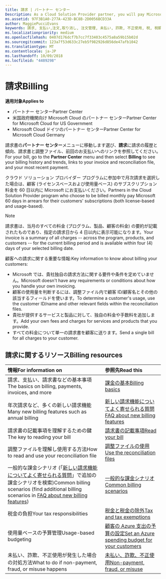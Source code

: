 ```yaml
---
title: 請求 | パートナー センター
Description: As a Cloud Solution Provider partner, you will pay Microsoft 60 days in arrears for the license-based and usage-based subscriptions of your customers.
ms.assetid: 97F3B1A0-277A-423D-BC8B-2D0056BCD33A
author: MaggiePucciEvans
keywords: 請求, 支払い,注文,取り消し, 注文管理, 未払い, 詐欺, 不正使用, 税, 税額控除, 調整ファイル, 調整用のファイル
ms.localizationpriority: medium
ms.openlocfilehash: 0407d176dcf7b7cc7f33403c4575a8a59b15b02d
ms.sourcegitcommit: 123a7f53d633c27eb5f982926d856de47afb1042
ms.translationtype: MT
ms.contentlocale: ja-JP
ms.lasthandoff: 10/09/2018
ms.locfileid: "4489298"
---
```

# <a name="billing"></a><span data-ttu-id="94b27-103">請求</span><span class="sxs-lookup"><span data-stu-id="94b27-103">Billing</span></span>

**<span data-ttu-id="94b27-104">適用対象</span><span class="sxs-lookup"><span data-stu-id="94b27-104">Applies to</span></span>**

-  <span data-ttu-id="94b27-105">パートナー センター</span><span class="sxs-lookup"><span data-stu-id="94b27-105">Partner Center</span></span>
-  <span data-ttu-id="94b27-106">米国政府機関向け Microsoft Cloud のパートナー センター</span><span class="sxs-lookup"><span data-stu-id="94b27-106">Partner Center for Microsoft Cloud for US Government</span></span>
-  <span data-ttu-id="94b27-107">Microsoft Cloud ドイツのパートナー センター</span><span class="sxs-lookup"><span data-stu-id="94b27-107">Partner Center for Microsoft Cloud Germany</span></span>

<span data-ttu-id="94b27-108">請求書の**パートナー センター**メニューに移動します選び、**請求**に請求の履歴と傾向、請求書と調整ファイル、前回のお支払いへのリンクを参照してください。</span><span class="sxs-lookup"><span data-stu-id="94b27-108">For your bill, go to the **Partner Center** menu and then select **Billing** to see your billing history and trends, links to your invoice and reconciliation file, and your most recent payment.</span></span>

<span data-ttu-id="94b27-109">クラウド ソリューション プロバイダー プログラムに参加中で月次請求を選択した場合は、顧客 (ライセンスベースおよび使用量ベース) のサブスクリプション料金を 60 日以内に Microsoft にお支払いください。</span><span class="sxs-lookup"><span data-stu-id="94b27-109">Partners in the Cloud Solution Provider program who choose to be billed monthly pay Microsoft 60 days in arrears for their customers' subscriptions (both license-based and usage-based).</span></span>

> [!NOTE]  
> <span data-ttu-id="94b27-110">請求書は、当月のすべての料金 (プログラム、製品、顧客の料金) の要約が記載されたものであり、指定の請求日から 4 日以内に表示可能になります。</span><span class="sxs-lookup"><span data-stu-id="94b27-110">Your invoice is a summary of all charges -- across the program, products, and customers -- for the current billing period and is available within four (4) days of your selected billing date.</span></span>

<span data-ttu-id="94b27-111">顧客への請求に関する重要な情報:</span><span class="sxs-lookup"><span data-stu-id="94b27-111">Key information to know about billing your customers:</span></span>

-   <span data-ttu-id="94b27-112">Microsoft では、貴社独自の請求方法に関する要件や条件を定めていません。</span><span class="sxs-lookup"><span data-stu-id="94b27-112">Microsoft doesn't have any requirements or conditions about how you handle your own invoicing.</span></span>
-   <span data-ttu-id="94b27-113">顧客の使用量を判断するには、調整ファイル内で顧客 ID/顧客名とその他の該当するフィールドを使います。</span><span class="sxs-lookup"><span data-stu-id="94b27-113">To determine a customer's usage, use the customer ID/name and other relevant fields within the reconciliation files.</span></span>
-   <span data-ttu-id="94b27-114">貴社が提供するサービスと製品に対して、独自の料金や手数料を追加します。</span><span class="sxs-lookup"><span data-stu-id="94b27-114">Add your own fees and charges for services and products that you provide.</span></span>
-   <span data-ttu-id="94b27-115">すべての料金について単一の請求書を顧客に送ります。</span><span class="sxs-lookup"><span data-stu-id="94b27-115">Send a single bill for all charges to your customer.</span></span>

## <a name="billing-resources"></a><span data-ttu-id="94b27-116">請求に関するリソース</span><span class="sxs-lookup"><span data-stu-id="94b27-116">Billing resources</span></span>
|**<span data-ttu-id="94b27-117">情報</span><span class="sxs-lookup"><span data-stu-id="94b27-117">For information on</span></span>**   |**<span data-ttu-id="94b27-118">参照先</span><span class="sxs-lookup"><span data-stu-id="94b27-118">Read this</span></span>**    |
|:-----------------------------|:-----------------|
|<span data-ttu-id="94b27-119">請求、支払い、請求書などの基本事項</span><span class="sxs-lookup"><span data-stu-id="94b27-119">The basics on billing, payments, invoices, and  more</span></span>   |[<span data-ttu-id="94b27-120">課金の基本</span><span class="sxs-lookup"><span data-stu-id="94b27-120">Billing basics</span></span>](billing-basics.md)
|<span data-ttu-id="94b27-121">年次請求など、多くの新しい請求機能</span><span class="sxs-lookup"><span data-stu-id="94b27-121">Many new billing features such as annual billing</span></span>   |[<span data-ttu-id="94b27-122">新しい請求機能についてよく寄せられる質問</span><span class="sxs-lookup"><span data-stu-id="94b27-122">FAQ about new billing features</span></span>](faq-about-new-billing-features.md)|
|<span data-ttu-id="94b27-123">請求書の記載事項を理解するための鍵</span><span class="sxs-lookup"><span data-stu-id="94b27-123">The key to reading your bill</span></span>   |[<span data-ttu-id="94b27-124">請求書の記載事項</span><span class="sxs-lookup"><span data-stu-id="94b27-124">Read your bill</span></span>](read-your-bill.md)   |
|<span data-ttu-id="94b27-125">調整ファイルを理解し使用する方法</span><span class="sxs-lookup"><span data-stu-id="94b27-125">How to read and use your reconciliation file</span></span>   |[<span data-ttu-id="94b27-126">調整ファイルの使用</span><span class="sxs-lookup"><span data-stu-id="94b27-126">Use the reconciliation files</span></span>](use-the-reconciliation-files.md)|
|<span data-ttu-id="94b27-127">一般的な課金シナリオ (「[新しい請求機能についてよく寄せられる質問](faq-about-new-billing-features.md)」で追加の課金シナリオを検索)</span><span class="sxs-lookup"><span data-stu-id="94b27-127">Common billing scenarios (find additional billing scenarios in [FAQ about new billing features](faq-about-new-billing-features.md))</span></span>|[<span data-ttu-id="94b27-128">一般的な課金シナリオ</span><span class="sxs-lookup"><span data-stu-id="94b27-128">Common billing scenarios</span></span>](common-billing-scenarios.md)|
|<span data-ttu-id="94b27-129">税金の負担</span><span class="sxs-lookup"><span data-stu-id="94b27-129">Your tax responsibilities</span></span>   | [<span data-ttu-id="94b27-130">税金と税金の除外</span><span class="sxs-lookup"><span data-stu-id="94b27-130">Tax and tax exemptions</span></span>](tax-and-tax-exemptions.md)|
|<span data-ttu-id="94b27-131">使用量ベースの予算管理</span><span class="sxs-lookup"><span data-stu-id="94b27-131">Usage-based budgeting</span></span>    |[<span data-ttu-id="94b27-132">顧客の Azure 支出の予算の設定</span><span class="sxs-lookup"><span data-stu-id="94b27-132">Set an Azure spending budget for your customers</span></span>](set-an-azure-spending-budget-for-your-customers.md)|
|<span data-ttu-id="94b27-133">未払い、詐欺、不正使用が発生した場合の対処方法</span><span class="sxs-lookup"><span data-stu-id="94b27-133">What to do if non-payment, fraud, or misuse happens</span></span>   |[<span data-ttu-id="94b27-134">未払い、詐欺、不正使用</span><span class="sxs-lookup"><span data-stu-id="94b27-134">Non-payment, fraud, or misuse</span></span>](non-payment--fraud--or-misuse.md)|




















